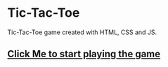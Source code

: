# Tic-Tac-Toe

Tic-Tac-Toe game created with HTML, CSS and JS.

## [Click Me to start playing the game](https://githmin.github.io/Tic-Tac-Toe/)
